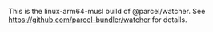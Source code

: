 This is the linux-arm64-musl build of @parcel/watcher. See https://github.com/parcel-bundler/watcher for details.